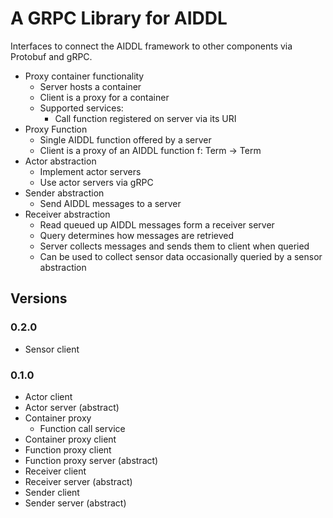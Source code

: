 # A GRPC Library for AIDDL

Interfaces to connect the AIDDL framework to other components via Protobuf and gRPC. 

- Proxy container functionality
  - Server hosts a container
  - Client is a proxy for a container
  - Supported services:
    - Call function registered on server via its URI 
- Proxy Function
  - Single AIDDL function offered by a server
  - Client is a proxy of an AIDDL function f: Term -> Term
- Actor abstraction
  - Implement actor servers
  - Use actor servers via gRPC
- Sender abstraction
  - Send AIDDL messages to a server
- Receiver abstraction
  - Read queued up AIDDL messages form a receiver server
  - Query determines how messages are retrieved
  - Server collects messages and sends them to client when queried
  - Can be used to collect sensor data occasionally queried by a sensor abstraction

## Versions

### 0.2.0

- Sensor client

### 0.1.0

- Actor client
- Actor server (abstract)
- Container proxy
  - Function call service
- Container proxy client
- Function proxy client
- Function proxy server (abstract)
- Receiver client
- Receiver server (abstract)
- Sender client
- Sender server (abstract)
